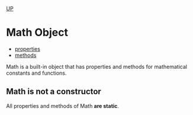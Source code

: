 [UP](../index.md)

# Math Object
- [properties](./const-props.md)
- [methods](./const-meth.md)  

Math is a built-in object that has properties and methods for mathematical constants and functions. 

## Math is not a constructor
All properties and methods of Math **are static**.  
